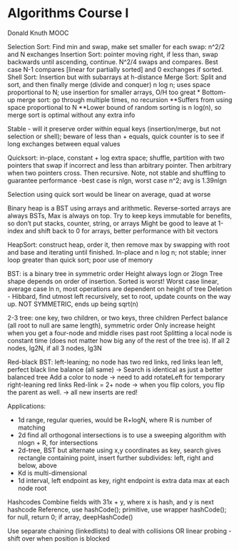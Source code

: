 # Algorithms Course I
Donald Knuth MOOC

Selection Sort: Find min and swap, make set smaller for each swap: n^2/2 and N exchanges
Insertion Sort: pointer moving right, if less than, swap backwards until ascending, continue. N^2/4 swaps and compares. Best case N-1 compares [linear for partially sorted] and 0 exchanges if sorted.
Shell Sort: Insertion but with subarrays at h-distance
Merge Sort: Split and sort, and then finally merge (divide and conquer) n log n; uses space proportional to N; use insertion for smaller arrays, O/H too great
	* Bottom-up merge sort: go through multiple times, no recursion
**Suffers from using space proportional to N
**Lower bound of random sorting is n log(n), so merge sort is optimal without any extra info

Stable - will it preserve order within equal keys (insertion/merge, but not selection or shell); beware of less than + equals, quick counter is to see if long exchanges between equal values

Quicksort: in-place, constant + log extra space; shuffle, partition with two pointers that swap if incorrect and less than arbitrary pointer. Then arbitrary when two pointers cross. Then recursive. Note, not stable and shuffling to guarantee performance
-best case is nlgn, worst case n^2; avg is 1.39nlgn

Selection using quick sort would be linear on average, quad at worse

Binary heap is a BST using arrays and arithmetic. Reverse-sorted arrays are always BSTs, Max is always on top.
Try to keep keys immutable for benefits, so don’t put stacks, counter, string, or arrays
Might be good to leave at 1-index and shift back to 0 for arrays, better performance with bit vectors

HeapSort: construct heap, order it, then remove max by swapping with root and base and iterating until finished. 
In-place and n log n; not stable; inner loop greater than quick sort; poor use of memory


BST: is a binary tree in symmetric order
Height always logn or 2logn
Tree shape depends on order of insertion. Sorted is worst!
Worst case linear, average case ln n, most operations are dependent on height of tree
Deletion - Hibbard, find utmost left recursively, set to root, update counts on the way up. NOT SYMMETRIC, ends up being sqrt(n)


2-3 tree: one key, two children, or two keys, three children
Perfect balance (all root to null are same length), symmetric order
Only increase height when you get a four-node and middle rises past root
Splitting a local node is constant time (does not matter how big any of the rest of the tree is). If all 2 nodes, lg2N, if all 3 nodes, lg3N
 
Red-black BST: left-leaning; no node has two red links, red links lean left, perfect black line balance (all same)
-> Search is identical as just a better balanced tree
Add a color to node
-> need to add rotateLeft for temporary right-leaning red links 
Red-link = 2+ node
-> when you flip colors, you flip the parent as well.
-> all new inserts are red!

Applications: 
- 1d range, regular queries, would be R+logN, where R is number of matching
- 2d find all orthogonal intersections is to use a sweeping algorithm with nlogn + R, for intersections 
- 2d-tree, BST but alternate using x,y coordinates as key, search gives rectangle containing point, insert further subdivides: left, right and below, above
- Kd is multi-dimensional
- 1d interval, left endpoint as key, right endpoint is extra data max at each node root

Hashcodes
Combine fields with 31x + y,  where x is hash, and y is next hashcode
Reference, use hashCode(); primitive, use wrapper hashCode(); for null, return 0; if array, deepHashCode()

Use separate chaining (linkedlists) to deal with collisions OR linear probing - shift over when position is blocked